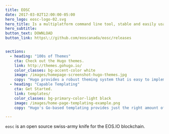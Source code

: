 ```yaml
---
title: EOSC
date: 2017-03-02T12:00:00-05:00
hero_logo: eosc-logo-02.svg
hero_title: Is a multiplatform command line tool, stable and easily usable by any developer to interact with an EOS chain.
hero_subtitle:
button_text: DOWNLOAD
button_link: https\://github.com/eoscanada/eosc/releases


sections:
  - heading: "100s of Themes"
    cta: Check out the Hugo themes.
    link: http://themes.gohugo.io/
    color_classes: bg-accent-color white
    image: /images/homepage-screenshot-hugo-themes.jpg
    copy: "Hugo provides a robust theming system that is easy to implement but capable of producing even the most complicated websites."
  - heading: "Capable Templating"
    cta: Get Started.
    link: templates/
    color_classes: bg-primary-color-light black
    image: /images/home-page-templating-example.png
    copy: "Hugo's Go-based templating provides just the right amount of logic to build anything from the simple to complex. If you prefer Jade/Pug-like syntax, you can also use Amber, Ace, or any combination of the three."

---
```


`eosc` is an open source swiss-army knife for the EOS.IO blockchain.
